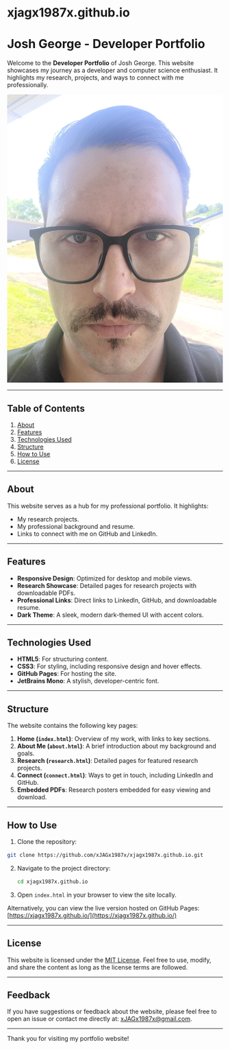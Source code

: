 # xjagx1987x.github.io

# Josh George - Developer Portfolio

Welcome to the **Developer Portfolio** of Josh George. This website showcases my journey as a developer and computer science enthusiast. It highlights my research, projects, and ways to connect with me professionally.

![Website Preview](images/html-head.jpg)

---

## Table of Contents
1. [About](#about)
2. [Features](#features)
3. [Technologies Used](#technologies-used)
4. [Structure](#structure)
5. [How to Use](#how-to-use)
6. [License](#license)

---

## About
This website serves as a hub for my professional portfolio. It highlights:
- My research projects.
- My professional background and resume.
- Links to connect with me on GitHub and LinkedIn.

---

## Features
- **Responsive Design**: Optimized for desktop and mobile views.
- **Research Showcase**: Detailed pages for research projects with downloadable PDFs.
- **Professional Links**: Direct links to LinkedIn, GitHub, and downloadable resume.
- **Dark Theme**: A sleek, modern dark-themed UI with accent colors.

---

## Technologies Used
- **HTML5**: For structuring content.
- **CSS3**: For styling, including responsive design and hover effects.
- **GitHub Pages**: For hosting the site.
- **JetBrains Mono**: A stylish, developer-centric font.

---

## Structure
The website contains the following key pages:
1. **Home (`index.html`)**: Overview of my work, with links to key sections.
2. **About Me (`about.html`)**: A brief introduction about my background and goals.
3. **Research (`research.html`)**: Detailed pages for featured research projects.
4. **Connect (`connect.html`)**: Ways to get in touch, including LinkedIn and GitHub.
5. **Embedded PDFs**: Research posters embedded for easy viewing and download.

---

## How to Use
1. Clone the repository:
```bash
git clone https://github.com/xJAGx1987x/xjagx1987x.github.io.git
```
2. Navigate to the project directory:
   ```bash
   cd xjagx1987x.github.io
   ```

3. Open `index.html` in your browser to view the site locally.

Alternatively, you can view the live version hosted on GitHub Pages:
[https://xjagx1987x.github.io/](https://xjagx1987x.github.io/)

---

## License
This website is licensed under the [MIT License](LICENSE). Feel free to use, modify, and share the content as long as the license terms are followed.

---

## Feedback
If you have suggestions or feedback about the website, please feel free to open an issue or contact me directly at:
[xJAGx1987x@gmail.com](mailto:xJAGx1987x@gmail.com).

---

Thank you for visiting my portfolio website!
```
